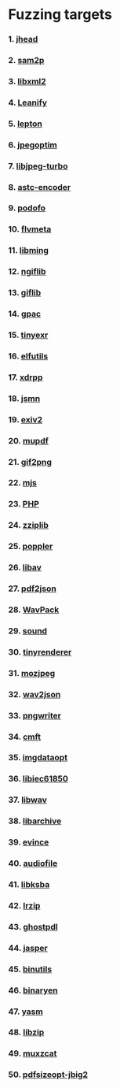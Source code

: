 # Fuzzing targets

### 1. [jhead](http://www.sentex.net/~mwandel/jhead)
### 2. [sam2p](https://github.com/pts/sam2p.git)
### 3. [libxml2](https://gitlab.gnome.org/GNOME/libxml2)
### 4. [Leanify](https://github.com/JayXon/Leanify)
### 5. [lepton](https://github.com/dropbox/lepton)
### 6. [jpegoptim](https://github.com/tjko/jpegoptim)
### 7. [libjpeg-turbo](https://github.com/libjpeg-turbo/libjpeg-turbo)
### 8. [astc-encoder](https://github.com/ARM-software/astc-encoder)
### 9. [podofo](https://sourceforge.net/projects/podofo)
### 10. [flvmeta](https://github.com/noirotm/flvmeta)
### 11. [libming](https://github.com/libming/libming)
### 12. [ngiflib](https://github.com/miniupnp/ngiflib)
### 13. [giflib](https://sourceforge.net/projects/giflib)
### 14. [gpac](https://github.com/gpac/gpac)
### 15. [tinyexr](https://github.com/syoyo/tinyexr)
### 16. [elfutils](https://sourceware.org/elfutils)
### 17. [xdrpp](https://github.com/xdrpp/xdrpp)
### 18. [jsmn](https://github.com/zserge/jsmn)
### 19. [exiv2](https://github.com/Exiv2/exiv2)
### 20. [mupdf](https://git.ghostscript.com/?p=mupdf.git;a=summary)
### 21. [gif2png](https://gitlab.com/esr/gif2png)
### 22. [mjs](https://github.com/cesanta/mjs)
### 23. [PHP](https://github.com/php/php-src)
### 24. [zziplib](https://github.com/gdraheim/zziplib)
### 25. [poppler](https://gitlab.freedesktop.org/poppler/poppler)
### 26. [libav](https://libav.org)
### 27. [pdf2json](https://github.com/flexpaper/pdf2json)
### 28. [WavPack](https://github.com/dbry/WavPack)
### 29. [sound](https://github.com/dilawar/sound)
### 30. [tinyrenderer](https://github.com/ssloy/tinyrenderer)
### 31. [mozjpeg](https://github.com/mozilla/mozjpeg)
### 32. [wav2json](https://github.com/beschulz/wav2json)
### 33. [pngwriter](https://github.com/pngwriter/pngwriter)
### 34. [cmft](https://github.com/dariomanesku/cmft)
### 35. [imgdataopt](https://github.com/pts/imgdataopt)
### 36. [libiec61850](https://github.com/mz-automation/libiec61850)
### 37. [libwav](https://github.com/marc-q/libwav)
### 38. [libarchive](https://github.com/libarchive/libarchive)
### 39. [evince](https://gitlab.gnome.org/GNOME/evince)
### 40. [audiofile](https://github.com/mpruett/audiofile)
### 41. [libksba](http://git.gnupg.org/cgi-bin/gitweb.cgi?p=libksba.git;a=summary)
### 42. [lrzip](https://github.com/ckolivas/lrzip)
### 43. [ghostpdl](http://git.ghostscript.com/?p=ghostpdl.git;a=summary)
### 44. [jasper](https://github.com/mdadams/jasper)
### 45. [binutils](https://sourceware.org/git/?p=binutils-gdb.git)
### 46. [binaryen](https://github.com/WebAssembly/binaryen)
### 47. [yasm](https://github.com/yasm/yasm)
### 48. [libzip](https://github.com/nih-at/libzip)
### 49. [muxzcat](https://github.com/pts/muxzcat)
### 50. [pdfsizeopt-jbig2](https://github.com/pts/pdfsizeopt-jbig2)

